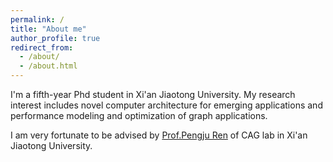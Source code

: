 ```yaml
---
permalink: /
title: "About me"
author_profile: true
redirect_from: 
  - /about/
  - /about.html
---
```


I'm a fifth-year Phd student in Xi'an Jiaotong University. My research interest includes novel computer architecture for emerging applications and performance modeling and optimization of graph applications.

I am very fortunate to be advised by [Prof.Pengju Ren](https://gr.xjtu.edu.cn/web/pengjuren) of CAG lab in Xi'an Jiaotong University.
